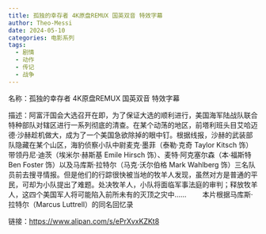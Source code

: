 ```yaml
---
title: 孤独的幸存者 4K原盘REMUX 国英双音 特效字幕
author: Theo-Messi
date: 2024-05-10
categories: 电影系列
tags:
  - 剧情
  - 动作
  - 传记
  - 战争
---
```


名称：孤独的幸存者 4K原盘REMUX 国英双音 特效字幕

描述：阿富汗国会大选召开在即，为了保证大选的顺利进行，美国海军陆战队联合特种部队对辖区进行一系列彻底的清查。在某个动荡的地区，前塔利班头目艾哈迈德·沙赫趁机做大，成为了一个美国急欲除掉的眼中钉。根据线报，沙赫的武装部队隐藏在某个山区，海豹侦察小队中尉麦克·墨菲（泰勒·克奇 Taylor Kitsch 饰）带领丹尼·迪茨（埃米尔·赫斯基 Emile Hirsch 饰）、麦特·阿克塞尔森（本·福斯特 Ben Foster 饰）以及马库斯·拉特尔（马克·沃尔伯格 Mark Wahlberg 饰）三名队员前去搜寻情报。但是他们的行踪很快被当地的牧羊人发现，虽然对方是普通的平民，可却为小队提出了难题。处决牧羊人，小队将面临军事法庭的审判；释放牧羊人，这四个美国军人将可能陷入前所未有的灭顶之灾中……
　　本片根据马库斯·拉特尔（Marcus Luttrell）的同名回忆录

链接：https://www.alipan.com/s/ePrXvxKZKt8
